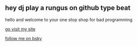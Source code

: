 ## hey dj play a rungus on github type beat

hello and welcome to your one stop shop for bad programming

[go visit my site](https://rungus.zone)

[follow me on bsky]([https://twitter.com/_rungus](https://bsky.app/profile/rungus.zone))

